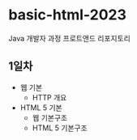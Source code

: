 # basic-html-2023
Java 개발자 과정 프로트앤드 리포지토리

## 1일차 
- 웹 기본
    - HTTP 개요
- HTML 5 기본
    - 웹 기본구조
    - HTML 5 기본구조





